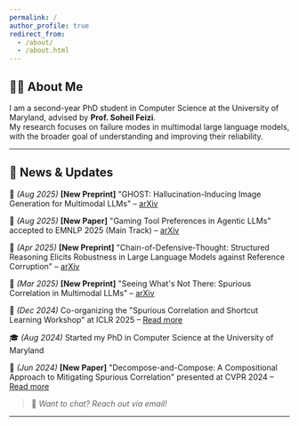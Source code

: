 ```yaml
---
permalink: /
author_profile: true
redirect_from: 
  - /about/
  - /about.html
---
```


## 🧑‍💻 About Me  
I am a second-year PhD student in Computer Science at the University of Maryland, advised by **Prof. Soheil Feizi**.  
My research focuses on failure modes in multimodal large language models, with the broader goal of understanding and improving their reliability.

---

## 📰 News & Updates  
🎉 *(Aug 2025)*  **[New Preprint]** "GHOST: Hallucination-Inducing Image Generation for Multimodal LLMs" – [arXiv]([https://arxiv.org/abs/2505.18135](https://arxiv.org/pdf/2509.25178))

🎉 *(Aug 2025)*  **[New Paper]** "Gaming Tool Preferences in Agentic LLMs" accepted to EMNLP 2025 (Main Track) – [arXiv](https://arxiv.org/abs/2505.18135)

🎉 *(Apr 2025)*  **[New Preprint]** "Chain-of-Defensive-Thought: Structured Reasoning Elicits Robustness in Large Language Models against Reference Corruption" – [arXiv](https://arxiv.org/abs/2504.20769)

🎉 *(Mar 2025)*  **[New Preprint]** "Seeing What's Not There: Spurious Correlation in Multimodal LLMs" – [arXiv](https://arxiv.org/abs/2503.08884) 

📢 *(Dec 2024)*  Co-organizing the "Spurious Correlation and Shortcut Learning Workshop" at ICLR 2025 – [Read more](https://scslworkshop.github.io)  

🎓 *(Aug 2024)*  Started my PhD in Computer Science at the University of Maryland  

🎉 *(Jun 2024)*  **[New Paper]** "Decompose-and-Compose: A Compositional Approach to Mitigating Spurious Correlation" presented at CVPR 2024 – [Read more](https://cvpr.thecvf.com/virtual/2024/poster/30981) 

> 📌 *Want to chat? Reach out via email!*  

---

<!--
## 🔗 Quick Links  
📄 [Google Scholar](#) | 🔬 [Research](#) | 📂 [Publications](#) | 📝 [Blog](#)  

-->
